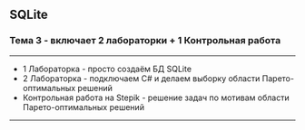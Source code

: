 ## SQLite  
### Тема 3 - включает 2 лабораторки + 1 Контрольная работа

---  

* 1 Лабораторка - просто создаём БД SQLite  
* 2 Лабораторка - подключаем C# и делаем выборку области Парето-оптимальных решений  
* Контрольная работа на Stepik - решение задач по мотивам области Парето-оптимальных решений  

---  